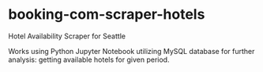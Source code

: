 # booking-com-scraper-hotels
Hotel Availability Scraper for Seattle

Works using Python Jupyter Notebook utilizing MySQL database for further analysis: getting available hotels for given period.
